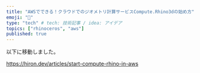 ```yaml
---
title: "AWSでできる！クラウドでのジオメトリ計算サービスCompute.Rhino3dの始め方"
emoji: "🦏"
type: "tech" # tech: 技術記事 / idea: アイデア
topics: ["rhinoceros", "aws"]
published: true
---
```


以下に移動しました。

https://hiron.dev/articles/start-compute-rhino-in-aws